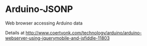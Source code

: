 # Arduino-JSONP
Web browser accessing Arduino data

Details at http://www.coertvonk.com/technology/arduino/arduino-webserver-using-jquerymobile-and-jsfiddle-11803
